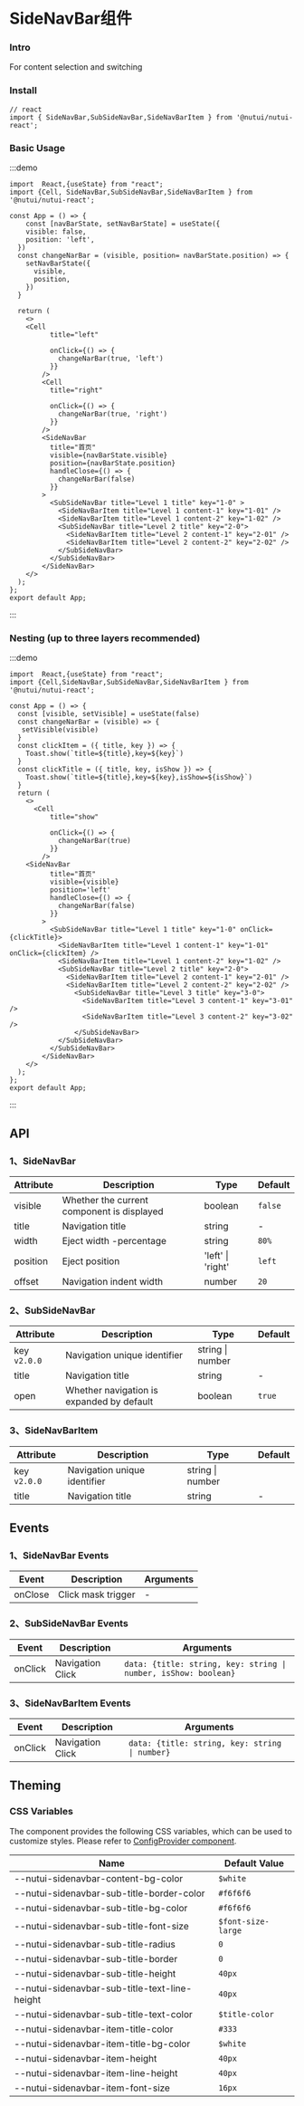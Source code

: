 
#  SideNavBar组件

### Intro

For content selection and switching

### Install
```tsx
// react
import { SideNavBar,SubSideNavBar,SideNavBarItem } from '@nutui/nutui-react';
```

### Basic Usage

:::demo
```tsx
import  React,{useState} from "react";
import {Cell, SideNavBar,SubSideNavBar,SideNavBarItem } from '@nutui/nutui-react';

const App = () => {
    const [navBarState, setNavBarState] = useState({
    visible: false,
    position: 'left',
  })
  const changeNarBar = (visible, position= navBarState.position) => {
    setNavBarState({
      visible,
      position,
    })
  }
 
  return ( 
    <>   
    <Cell
          title="left"
          
          onClick={() => {
            changeNarBar(true, 'left')
          }}
        />
        <Cell
          title="right"
          
          onClick={() => {
            changeNarBar(true, 'right')
          }}
        />
        <SideNavBar
          title="首页"
          visible={navBarState.visible}
          position={navBarState.position}
          handleClose={() => {
            changeNarBar(false)
          }}
        >
          <SubSideNavBar title="Level 1 title" key="1-0" >
            <SideNavBarItem title="Level 1 content-1" key="1-01" />
            <SideNavBarItem title="Level 1 content-2" key="1-02" />
            <SubSideNavBar title="Level 2 title" key="2-0">
              <SideNavBarItem title="Level 2 content-1" key="2-01" />
              <SideNavBarItem title="Level 2 content-2" key="2-02" />
            </SubSideNavBar>
          </SubSideNavBar>
        </SideNavBar>
    </>
  );
};  
export default App;

```
:::

### Nesting (up to three layers recommended)

:::demo
```tsx
import  React,{useState} from "react";
import {Cell,SideNavBar,SubSideNavBar,SideNavBarItem } from '@nutui/nutui-react';

const App = () => {
  const [visible, setVisible] = useState(false)
  const changeNarBar = (visible) => {
   setVisible(visible)
  }
  const clickItem = ({ title, key }) => {
    Toast.show(`title=${title},key=${key}`)
  }
  const clickTitle = ({ title, key, isShow }) => {
    Toast.show(`title=${title},key=${key},isShow=${isShow}`)
  }
  return ( 
    <>  
      <Cell
          title="show"
          
          onClick={() => {
            changeNarBar(true)
          }}
        /> 
    <SideNavBar
          title="首页"
          visible={visible}
          position='left'
          handleClose={() => {
            changeNarBar(false)
          }}
        >
          <SubSideNavBar title="Level 1 title" key="1-0" onClick={clickTitle}>
            <SideNavBarItem title="Level 1 content-1" key="1-01" onClick={clickItem} />
            <SideNavBarItem title="Level 1 content-2" key="1-02" />
            <SubSideNavBar title="Level 2 title" key="2-0">
              <SideNavBarItem title="Level 2 content-1" key="2-01" />
              <SideNavBarItem title="Level 2 content-2" key="2-02" />
                <SubSideNavBar title="Level 3 title" key="3-0">
                  <SideNavBarItem title="Level 3 content-1" key="3-01" />
                  <SideNavBarItem title="Level 3 content-2" key="3-02" />
                </SubSideNavBar>
            </SubSideNavBar>
          </SubSideNavBar>
        </SideNavBar>
    </>
  );
};  
export default App;

```
:::



## API

### 1、SideNavBar

| Attribute    | Description                      | Type   | Default          |
|--------------|----------------------------------|--------|------------------|
| visible      | Whether the current component is displayed | boolean | `false`   |
| title        | Navigation title                           | string  | -               |
| width        | Eject width  -percentage          | string   | `80%`          |
| position     | Eject position                    | 'left' \| 'right' | `left`  |
| offset       | Navigation indent width           | number  | `20`              |

### 2、SubSideNavBar

| Attribute    | Description                      | Type   | Default         |
|--------------|----------------------------------|--------|------------------|
| key `v2.0.0`        | Navigation unique identifier     | string \| number |          |
| title        | Navigation title                 | string  | -              |
| open         | Whether navigation is expanded by default | boolean  | `true`  |
### 3、SideNavBarItem

| Attribute    | Description                      | Type   | Default          |
|--------------|----------------------------------|--------|------------------|
| key `v2.0.0`        | Navigation unique identifier     | string \| number |          |
| title        | Navigation title                 | string  | -               |

## Events
### 1、SideNavBar Events

| Event | Description            | Arguments     |
|-------|------------------------|--------------|
| onClose     | Click mask trigger     | -           |

### 2、SubSideNavBar Events

| Event | Description                                | Arguments    |
|-------|--------------------------------------------|--------------|
| onClick     | Navigation Click | `data: {title: string, key: string \| number, isShow: boolean}`           |

### 3、SideNavBarItem Events

| Event  | Description                                | Arguments    |
|--------|--------------------------------------------|--------------|
| onClick | Navigation Click       | `data: {title: string, key: string \| number}`           |


## Theming

### CSS Variables

The component provides the following CSS variables, which can be used to customize styles. Please refer to [ConfigProvider component](#/en-US/component/configprovider).

| Name | Default Value |
| --- | --- |
| --nutui-sidenavbar-content-bg-color | `$white` |
| --nutui-sidenavbar-sub-title-border-color | `#f6f6f6` |
| --nutui-sidenavbar-sub-title-bg-color | `#f6f6f6` |
| --nutui-sidenavbar-sub-title-font-size | `$font-size-large` |
| --nutui-sidenavbar-sub-title-radius | `0` |
| --nutui-sidenavbar-sub-title-border | `0` |
| --nutui-sidenavbar-sub-title-height | `40px` |
| --nutui-sidenavbar-sub-title-text-line-height | `40px` |
| --nutui-sidenavbar-sub-title-text-color | `$title-color` |
| --nutui-sidenavbar-item-title-color | `#333` |
| --nutui-sidenavbar-item-title-bg-color | `$white` |
| --nutui-sidenavbar-item-height | `40px` |
| --nutui-sidenavbar-item-line-height | `40px` |
| --nutui-sidenavbar-item-font-size | `16px` |
